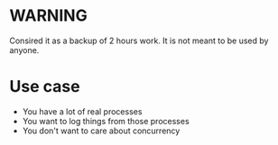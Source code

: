 WARNING
=======

Consired it as a backup of 2 hours work. It is not meant to be used by anyone.

Use case
========

* You have a lot of real processes
* You want to log things from those processes
* You don't want to care about concurrency


